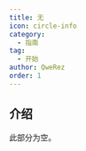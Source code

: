```yaml
---
title: 无
icon: circle-info
category:
  - 指南
tag:
  - 开始
author: QweRez
order: 1
---
```


## 介绍

此部分为空。
